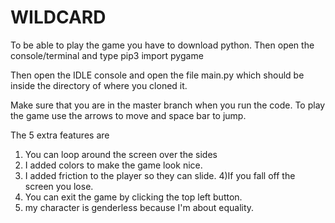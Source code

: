 
# WILDCARD

To be able to play the game you have to download python.
Then open the console/terminal and type 
pip3 import pygame

Then open the IDLE console and open the file main.py which should be inside the directory of where you cloned it.

Make sure that you are in the master branch when you run the code.
To play the game use the arrows to move and space bar to jump.

The 5 extra features are 
  1) You can loop around the screen over the sides
  2) I added colors to make the game look nice.
  3) I added friction to the player so they can slide.
  4)If you fall off the screen you lose.
  5) You can exit the game by clicking the top left button.
  6) my character is genderless because I'm about equality.
